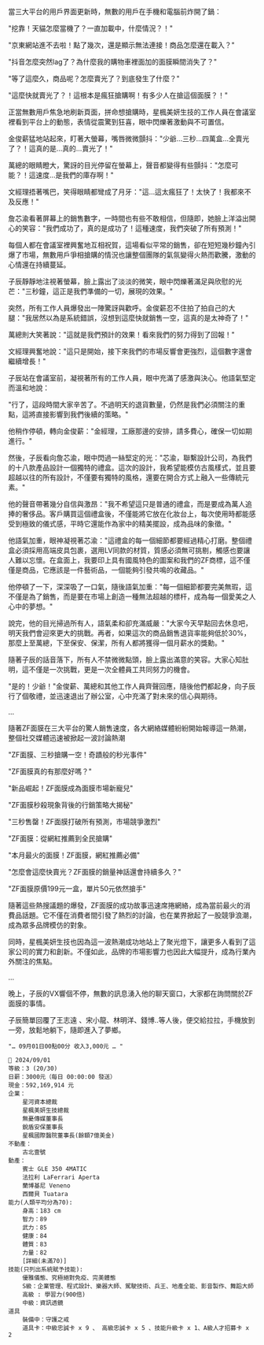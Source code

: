 當三大平台的用戶界面更新時，無數的用戶在手機和電腦前炸開了鍋：

"挖靠！天貓怎麼當機了？一直加載中，什麼情況？！"

"京東網站進不去啦！點了幾次，還是顯示無法連接！商品怎麼還在載入？"

"抖音怎麼突然lag了？為什麼我的購物車裡面加的面膜瞬間消失了？"

"等了這麼久，商品呢？怎麼賣光了？到底發生了什麼？"

"這麼快就賣光了？！這根本是瘋狂搶購啊！有多少人在搶這個面膜？！"

正當無數用戶焦急地刷新頁面，拼命想搶購時，星楓美妍生技的工作人員在會議室裡看到平台上的動態，表情從震驚到狂喜，眼中閃爍著激動與不可置信。

金俊薪猛地站起來，盯著大螢幕，嘴唇微微顫抖："少爺…三秒…四萬盒…全賣光了？！這真的是…真的…賣光了！"

萬總的眼睛瞪大，驚訝的目光停留在螢幕上，聲音都變得有些顫抖："怎麼可能？！這速度…是我們的庫存啊！"

文經理捂著嘴巴，笑得眼睛都彎成了月牙："這…這太瘋狂了！太快了！我都來不及反應！"

詹芯渝看著屏幕上的銷售數字，一時間也有些不敢相信，但隨即，她臉上洋溢出開心的笑容："我們成功了，真的是成功了！這種速度，我們突破了所有預測！"

每個人都在會議室裡興奮地互相祝賀，這場看似平常的銷售，卻在短短幾秒鐘內引爆了市場，無數用戶爭相搶購的情況也讓整個團隊的氣氛變得火熱而歡騰，激動的心情還在持續蔓延。

子辰靜靜地注視著螢幕，臉上露出了淡淡的微笑，眼中閃爍著滿足與欣慰的光芒："三秒鐘，這正是我們準備的一切，展現的效果。"

突然，所有工作人員爆發出一陣驚訝與歡呼。金俊薪忍不住拍了拍自己的大腿："我居然以為是系統錯誤，沒想到這麼快就銷售一空，這真的是太神奇了！"

萬總則大笑著說："這就是我們預計的效果！看來我們的努力得到了回報！"

文經理興奮地說："這只是開始，接下來我們的市場反響會更強烈，這個數字還會繼續增長！"

子辰站在會議室前，凝視著所有的工作人員，眼中充滿了感激與決心。他語氣堅定而溫和地說：

"行了，這段時間大家辛苦了。不過明天的退貨數量，仍然是我們必須關注的重點，這將直接影響到我們後續的策略。"

他稍作停頓，轉向金俊薪："金經理，工廠那邊的安排，請多費心，確保一切如期進行。"

然後，子辰看向詹芯渝，眼中閃過一絲堅定的光："芯渝，聯繫設計公司，為我們的十八款產品設計一個獨特的禮盒。這次的設計，我希望能模仿古風樣式，並且要超越以往的所有設計，不僅要有獨特的風格，還要在開合方式上融入一些傳統元素。"

他的聲音帶著幾分自信與激昂："我不希望這只是普通的禮盒，而是要成為萬人追捧的奢侈品。客戶購買這個禮盒後，不僅能將它放在化妝台上，每次使用時都能感受到極致的儀式感，平時它還能作為家中的精美擺設，成為品味的象徵。"

他語氣加重，眼神凝視著芯渝："這禮盒的每一個細節都要經過精心打磨。整個禮盒必須採用高端皮具包裹，選用LV同款的材質，質感必須無可挑剔，觸感也要讓人難以忘懷。在盒面上，我要印上具有國風特色的圖案和我們的ZF商標，這不僅僅是商品，它應該是一件藝術品，一個能夠引發共鳴的收藏品。"

他停頓了一下，深深吸了一口氣，隨後語氣加重："每一個細節都要完美無瑕，這不僅是為了銷售，而是要在市場上創造一種無法超越的標杆，成為每一個愛美之人心中的夢想。"

說完，他的目光掃過所有人，語氣柔和卻充滿威嚴："大家今天早點回去休息吧，明天我們會迎來更大的挑戰。再者，如果這次的商品銷售退貨率能夠低於30%，那麼上至萬總，下至保安、保潔，所有人都將獲得一個月薪水的獎勳。"

隨著子辰的話音落下，所有人不禁微微點頭，臉上露出滿意的笑容。大家心知肚明，這不僅是一次挑戰，更是一次全體員工共同努力的機會。

"是的！少爺！"金俊薪、萬總和其他工作人員齊聲回應，隨後他們都起身，向子辰行了個敬禮，並迅速退出了辦公室，心中充滿了對未來的信心與期待。

...

隨著ZF面膜在三大平台的驚人銷售速度，各大網絡媒體紛紛開始報導這一熱潮，整個社交媒體迅速被掀起一波討論熱潮

"ZF面膜、三秒搶購一空！奇蹟般的秒光事件"

"ZF面膜真的有那麼好嗎？"

"新品崛起！ZF面膜成為面膜市場新寵兒"

"ZF面膜秒殺現象背後的行銷策略大揭秘"

"三秒售罄！ZF面膜打破所有預測，市場競爭激烈"

"ZF面膜：從網紅推薦到全民搶購"

"本月最火的面膜！ZF面膜，網紅推薦必備"

"怎麼會這麼快賣光？ZF面膜的銷量神話還會持續多久？"

"ZF面膜原價199元一盒，單片50元依然搶手"

隨著這些熱搜議題的爆發，ZF面膜的成功故事迅速席捲網絡，成為當前最火的消費品話題。它不僅在消費者間引發了熱烈的討論，也在業界掀起了一股競爭浪潮，成為眾多品牌模仿的對象。

同時，星楓美妍生技也因為這一波熱潮成功地站上了聚光燈下，讓更多人看到了這家公司的實力和創新。不僅如此，品牌的市場影響力也因此大幅提升，成為行業內外關注的焦點。

...

晚上，子辰的VX響個不停，無數的訊息湧入他的聊天窗口，大家都在詢問關於ZF面膜的事情。

子辰簡單回覆了王志遠 、宋小龍、林明洋、錢博..等人後，便交給拉拉，手機放到一旁，放鬆地躺下，隨即進入了夢鄉。



`"… 09月01日00點00分 收入3,000元 … "`

```
📰 2024/09/01
等級：3 (20/30)
日薪：3000元（每日 00:00:00 發送）
現金：592,169,914 元
企業：
    星河資本總裁
    星楓美妍生技總裁
    無憂傳媒董事長
    銳盾安保董事長
    星楓國際醫院董事長(餘額7億美金)
不動產：
    古北壹號
動產：
    賓士 GLE 350 4MATIC
    法拉利 LaFerrari Aperta
    蘭博基尼 Veneno
    西爾貝 Tuatara
能力(人類平均分為70):
    身高：183 cm
    智力：89
    武力：85
    健康：84
    體質：83
    力量：82
    [詳細(未滿70)]
技能(只列出系統賦予技能):
    優雅儀態、究極絕對免疫、完美體態
    S級：企業管理、程式設計、樂器大師、駕駛技術、兵王、地產全能、影音製作、舞蹈大師
    高級 : 學習力(900倍)
    中級：資訊透鏡
道具
    裝備中：守護之戒
    道具卡：中級忠誠卡 x 9 、 高級忠誠卡 x 5 、技能升級卡 x 1、A級人才招募卡 x 2
```




